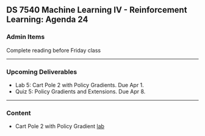 ## DS 7540 Machine Learning IV - Reinforcement Learning: Agenda 24


### Admin Items

Complete reading before Friday class

---

### Upcoming Deliverables


- Lab 5: Cart Pole 2 with Policy Gradients. Due Apr 1.
- Quiz 5: Policy Gradients and Extensions. Due Apr 8.


---

### Content

- Cart Pole 2 with Policy Gradient [lab](https://github.com/UVADS/reinforcement_learning/blob/main/07_policy_gradients/lab_cart_pole2_policy_gradient.ipynb)
